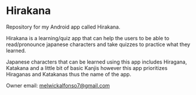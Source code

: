 ﻿# Hirakana 
Repository for my Android app called Hirakana.

Hirakana is a learning/quiz app that can help the users to be able to read/pronounce japanese 
characters and take quizzes to practice what they learned.

Japanese characters that can be learned using this app includes Hiragana, Katakana and a little bit
of basic Kanjis however this app prioritizes Hiraganas and Katakanas thus the name of the app.

Owner email: melwickalfonso7@gmail.com  